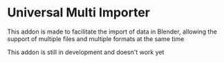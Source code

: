 # Universal Multi Importer
This addon is made to facilitate the import of data in Blender, allowing the support of multiple files and multiple formats at the same time

This addon is still in development and doesn't work yet